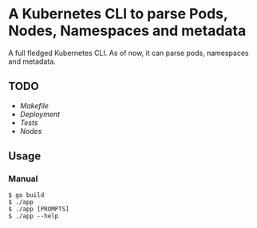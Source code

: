 # A Kubernetes CLI to parse Pods, Nodes, Namespaces and metadata

A full fledged Kubernetes CLI. As of now, it can parse pods, namespaces and metadata.

## TODO ##
- _Makefile_
- _Deployment_
- _Tests_
- _Nodes_
  
## Usage ##

### Manual ###
```console
$ go build
$ ./app
$ ./app [PROMPTS]
$ ./app --help
```
